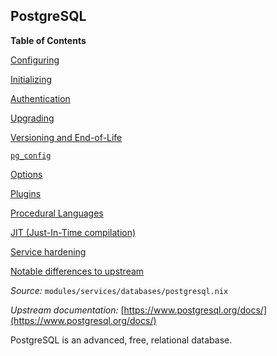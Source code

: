 ## PostgreSQL

**Table of Contents**

[Configuring](#module-services-postgres-configuring)

[Initializing](#module-services-postgres-initializing)

[Authentication](#module-services-postgres-authentication)

[Upgrading](#module-services-postgres-upgrading)

[Versioning and End-of-Life](#module-services-postgres-versioning)

[`pg_config`](#module-services-postgres-pg_config)

[Options](#module-services-postgres-options)

[Plugins](#module-services-postgres-plugins)

[Procedural Languages](#module-services-postgres-pls)

[JIT (Just-In-Time compilation)](#module-services-postgres-jit)

[Service hardening](#module-services-postgres-hardening)

[Notable differences to upstream](#module-services-postgres-upstream-deviation)

_Source:_ `modules/services/databases/postgresql.nix`

_Upstream documentation:_ [https://www.postgresql.org/docs/](https://www.postgresql.org/docs/)

PostgreSQL is an advanced, free, relational database.
